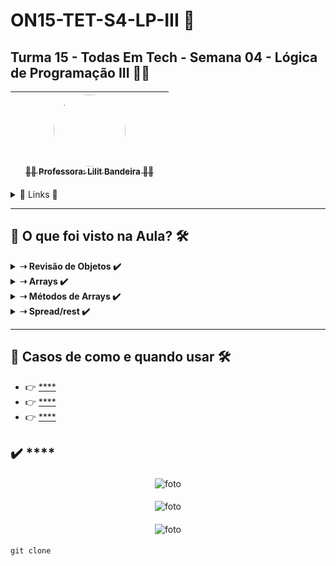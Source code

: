 # ON15-TET-S4-LP-III 🤝

## Turma 15 - Todas Em Tech - Semana 04 - Lógica de Programação III 👩‍💻


| [<br><sub></sub>]() |  [<img src="https://avatars.githubusercontent.com/u/73290609?v=4" width=115 style=border-radius:50%><br><sub>👩‍🏫  Professora: Lilit Bandeira ✍🏽</sub>](https://github.com/lilitbandeira) |  [<br><sub></sub>]() |
| :---: | :---: | :---: | 

<details>
  <summary>
    <span>🔗 Links 🔗</span>
  </summary>
  <div>    
    * 📌<a href="https://www.youtube.com/watch?v=zKmwDnNOkVM&list=PLymAQGA_lVagCUqYtEgogYohW4KJil1Qw&index=9">Link da aula - Parte 1</a><br/>
    * 📌<a href="https://www.youtube.com/watch?v=zLtkC4klMMg&list=PLymAQGA_lVagCUqYtEgogYohW4KJil1Qw&index=10">Link da aula - Parte 2</a><br/>
    * 📌<a href="https://www.youtube.com/watch?v=98PWggCTwew&list=PLymAQGA_lVagCUqYtEgogYohW4KJil1Qw&index=11">Link da aula - Reforço</a><br/>
    * 📌<a href="https://github.com/reprograma/ON15-TET-S4-LP-III">Link do Repositório da Aula</a><br/>
  </div>
</details>

___
##  👀 O que foi visto na Aula? 🛠️
<details>
    <summary>
      <strong>➝ Revisão de Objetos ✔️</strong>
    </summary>    
    <div align="center">        
      <table border=1>             
        <tr>
          <td align="center">👉</td>                
          <td>Criando um objeto</td>                
          <td align="center">✅</td>
        </tr>
        <tr> 
          <td align="center">👉</td>
          <td>Notação de ponto - Digitando o ponto, podemos acessar todos as propriedades e métodos encapsuladas dentro do objeto</td>                
          <td align="center">✅</td>
        </tr>
        <tr>    
          <td align="center">👉</td>            
          <td>Notação de cochetes - Usamos as chaves (como strings) para acessar o valor de um item</td>                
          <td align="center">✅</td>
        </tr>
	<tr>    
          <td align="center">👉</td>            
          <td>Desestruturando um objeto</td>                
          <td align="center">✅</td>
        </tr>
	<tr>    
          <td align="center">👉</td>            
          <td>Objeto Date e seus métodos</td>                
          <td align="center">✅</td>
        </tr>
      </table>               
    </div>
</details>

<details>
    <summary>
      <strong>➝ Arrays ✔️</strong>
    </summary>    
    <div align="center">        
      <table border=1>             
        <tr>
          <td align="center">👉</td>                
          <td>Criando uma array</td>                
          <td align="center">✅</td>
        </tr>
        <tr> 
          <td align="center">👉</td>
          <td>Acessando o valor de um elemento da array</td>                
          <td align="center">✅</td>
        </tr>
        <tr>    
          <td align="center">👉</td>            
          <td>Desestruturando uma array</td>                
          <td align="center">✅</td>
        </tr>
      </table>               
    </div>
</details>

<details>
    <summary>
      <strong>➝ Métodos de Arrays ✔️</strong>
    </summary>    
    <div align="center">        
      <table border=1>             
        <tr>
          <td align="center">👉</td>                
          <td>find()</td>                
          <td align="center">✅</td>
        </tr>
        <tr> 
          <td align="center">👉</td>
          <td>filter()</td>                
          <td align="center">✅</td>
        </tr>
        <tr>    
          <td align="center">👉</td>            
          <td>map()</td>                
          <td align="center">✅</td>
        </tr>
	      <tr>    
          <td align="center">👉</td>            
          <td>forEach()</td>                
          <td align="center">✅</td>
        </tr>
	      <tr>    
          <td align="center">👉</td>            
          <td>reduce()</td>                
          <td align="center">✅</td>
        </tr>
        <tr> 
          <td align="center">👉</td>
          <td>concat()</td>                
          <td align="center">✅</td>
        </tr>
        <tr>    
          <td align="center">👉</td>            
          <td>push()</td>                
          <td align="center">✅</td>
        </tr>
	      <tr>    
          <td align="center">👉</td>            
          <td>shift()</td>                
          <td align="center">✅</td>
        </tr>
	      <tr>    
          <td align="center">👉</td>            
          <td>slice()</td>                
          <td align="center">✅</td>
        </tr>
        <tr>
          <td align="center">👉</td>                
          <td>splice()</td>                
          <td align="center">✅</td>
        </tr>
        <tr> 
          <td align="center">👉</td>
          <td>indexOf()</td>                
          <td align="center">✅</td>
        </tr>
        <tr>    
          <td align="center">👉</td>            
          <td>includes()</td>                
          <td align="center">✅</td>
        </tr>
	      <tr>    
          <td align="center">👉</td>            
          <td>join()</td>                
          <td align="center">✅</td>
        </tr>
      </table>               
    </div>
</details>

<details>
    <summary>
      <strong>➝ Spread/rest ✔️</strong>
    </summary>    
    <div align="center">        
      <table border=1>             
        <tr>
          <td align="center">👉</td>                
          <td>Spread syntax</td>                
          <td align="center">✅</td>
        </tr>
        <tr> 
          <td align="center">👉</td>
          <td>Rest Parameters</td>                
          <td align="center">✅</td>
        </tr>
      </table>               
    </div>
</details>


___
##  🔨 Casos de como e quando usar 🛠️

  * 👉 [**** ]()
  * 👉 [**** ]()
  * 👉 [**** ]()

## ✔️ **** 

#### 
<p align="center">
  <img alt="foto" title="foto" src=""/>
</p>

#### 
<p align="center">
  <img alt="foto" title="foto" src=""/>
</p>

#### 
<p align="center">
  <img alt="foto" title="foto" src=""/>
</p>

#### 
```git
git clone 
```
